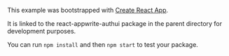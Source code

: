 This example was bootstrapped with [Create React App](https://github.com/facebook/create-react-app).

It is linked to the react-appwrite-authui package in the parent directory for development purposes.

You can run `npm install` and then `npm start` to test your package.
